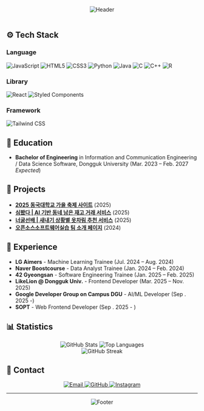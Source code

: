 <div align="center">
  <img src="https://capsule-render.vercel.app/api?type=slice&color=9b59b6&height=200&section=header&text=Park%20Won&fontSize=50&fontColor=ffffff&fontAlignY=35&desc=Welcome%20to%20Won's%20GitHub!&descAlignY=60&descAlign=50" alt="Header" />
</div>

<br>

## ⚙️ Tech Stack

### Language

<img src="https://img.shields.io/badge/JavaScript-F7DF1E?style=flat-square&logo=javascript&logoColor=black" alt="JavaScript" /> <img src="https://img.shields.io/badge/HTML5-E34F26?style=flat-square&logo=html5&logoColor=white" alt="HTML5" /> <img src="https://img.shields.io/badge/CSS3-1572B6?style=flat-square&logo=css3&logoColor=white" alt="CSS3" /> <img src="https://img.shields.io/badge/Python-3776AB?style=flat-square&logo=python&logoColor=white" alt="Python" /> <img src="https://img.shields.io/badge/Java-ED8B00?style=flat-square&logo=openjdk&logoColor=white" alt="Java" /> <img src="https://img.shields.io/badge/C-00599C?style=flat-square&logo=c&logoColor=white" alt="C" /> <img src="https://img.shields.io/badge/C%2B%2B-00599C?style=flat-square&logo=c%2B%2B&logoColor=white" alt="C++" /> <img src="https://img.shields.io/badge/R-276DC3?style=flat-square&logo=r&logoColor=white" alt="R" />

### Library

<img src="https://img.shields.io/badge/React-61DAFB?style=flat-square&logo=react&logoColor=black" alt="React" /> <img src="https://img.shields.io/badge/styled--components-DB7093?style=flat-square&logo=styled-components&logoColor=white" alt="Styled Components" />

### Framework

<img src="https://img.shields.io/badge/Tailwind_CSS-38B2AC?style=flat-square&logo=tailwind-css&logoColor=white" alt="Tailwind CSS" />

<br>

## 📍 Education

- **Bachelor of Engineering** in Information and Communication Engineering / Data Science Software, Dongguk University (Mar. 2023 – Feb. 2027 _Expected_)

## 🚀 Projects

- [**2025 동국대학교 가을 축제 사이트**](https://github.com/LikeLion-at-DGU/2025_fall_festival_front.git) (2025)
- [**심봤다 | AI 기반 동네 남은 재고 거래 서비스**](https://github.com/wonpark1/2025-hackathon-5-simbatda-frontend.git) (2025)
- [**너굴선배 | 새내기 상황별 옷차림 추천 서비스**](https://github.com/wonpark1/2025-simba-1---.git) (2025)
- [**오픈소스소프트웨어실습 팀 소개 페이지**](https://github.com/wonpark1/2025-1-OSSPrac-BeefFried-03.git) (2024)

## 💼 Experience

- **LG Aimers** - Machine Learning Trainee (Jul. 2024 – Aug. 2024)
- **Naver Boostcourse** - Data Analyst Trainee (Jan. 2024 – Feb. 2024)
- **42 Gyeongsan** - Software Engineering Trainee (Jan. 2025 – Feb. 2025)
- **LikeLion @ Dongguk Univ.** - Frontend Developer (Mar. 2025 – Nov. 2025)
- **Google Developer Group on Campus DGU** - AI/ML Developer (Sep . 2025 -)
- **SOPT** - Web Frontend Developer (Sep . 2025 - )

## 📊 Statistics

<div align="center">
  <img src="https://github-readme-stats.vercel.app/api?username=wonpark1&show_icons=true&theme=default&hide_border=false&count_private=true&include_all_commits=true" alt="GitHub Stats" />
  <img src="https://github-readme-stats.vercel.app/api/top-langs/?username=wonpark1&layout=compact&theme=default&hide_border=false&langs_count=8" alt="Top Languages" />
</div>

<div align="center">
  <img src="https://github-readme-streak-stats.herokuapp.com/?user=wonpark1&theme=default&hide_border=false" alt="GitHub Streak" />
</div>

## 📧 Contact

<div align="center">
  <a href="mailto:qkrdnjs0323@gmail.com">
    <img src="https://img.shields.io/badge/Email-qkrdnjs0323@gmail.com-red?style=flat-square&logo=gmail&logoColor=white" alt="Email" />
  </a>
  <a href="https://github.com/wonpark1">
    <img src="https://img.shields.io/badge/GitHub-wonpark1-black?style=flat-square&logo=github&logoColor=white" alt="GitHub" />
  </a>
  <a href="https://www.instagram.com/qkr.won/">
    <img src="https://img.shields.io/badge/Instagram-qkr.won-pink?style=flat-square&logo=instagram&logoColor=white" alt="Instagram" />
  </a>
</div>

---

<div align="center">
  <img src="https://capsule-render.vercel.app/api?type=slice&color=9b59b6&height=100&section=footer&text=Thank%20You%20for%20Visiting!&fontSize=25&fontColor=ffffff&fontAlignY=65" alt="Footer" />
</div>
